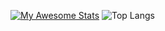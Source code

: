 [![My Awesome Stats](https://awesome-github-stats.azurewebsites.net/user-stats/pmcslarrow?cardType=level&theme=react&preferLogin=false)](https://git.io/awesome-stats-card)
![Top Langs](https://github-readme-stats.vercel.app/api/top-langs/?username=pmcslarrow&layout=compact)


